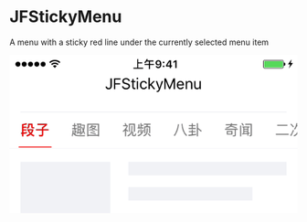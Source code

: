 # JFStickyMenu
A menu with a sticky red line under the currently selected menu item

![image](https://github.com/sjf0213/JFStickyMenu/blob/master/2017-01-13%2018_13_59.gif)
